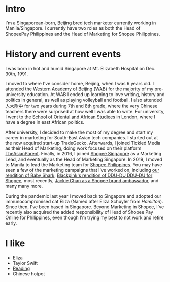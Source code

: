 
# Intro

I'm a Singaporean-born, Beijing bred tech marketer currently working in Manila/Singapore.
I currently have two roles as both the Head of ShopeePay Philippines and the Head of Marketing 
for Shopee Philippines.


# History and current events

I was born in hot and humid Singapore at Mt. Elizabeth Hospital on Dec. 30th, 1991.

I moved to where I've consider home, Beijing, when I was 6 years old. I attended the 
[Western Academy of Beijing (WAB)](https://www.wab-edu.cn/) for the majority of my pre-university education.
At WAB I ended up learning to love writing, history and politics in general, as well as
playing volleyball and football.
I also attended [人大附中](http://icc.rdfz.cn/sy/english/Welcome/xzzc/)
for two years during 7th and 8th grade, where the very Chinese teachers there were
surprised at how well I was able to write. For university, I went to the [School of Oriental and African Studiees](https://www.soas.ac.uk/)
in London, where I have a degree in east African politics. 

After university, I decided to make the most of my degree and start my 
career in marketing for South-East Asian tech companies. I started out at the
now acquired start-up TradeGecko. Afterwards, I joined Tickled Media as their 
Head of Marketing, doing work focused on their platform [TheAsianParent](https://sg.theasianparent.com/).
Finally, in 2016, I joined [Shopee Singapore](https://shopee.sg/) as a Marketing Lead, and 
eventually as the Head of Marketing Singapore. In 2019, I moved to Manila to lead the 
Marketing team for [Shopee Philippines](https://shopee.ph/). You may have seen a few
of the marketing campaigns that I've worked on, including [our rendition of Baby Shark](https://www.youtube.com/watch?v=VD1axEoK5rk),
[Blackpink's rendition of DDU-DU DDU-DU for Shopee](https://www.youtube.com/watch?v=pvhUiqvCsbM),
most recently, [Jackie Chan as a Shopee brand ambassador](https://www.youtube.com/watch?v=1TOyqCrT6b0),
and many many more. 

During the pandemic last year I moved back to Singapore and adopted our immunocompromised 
cat Eliza (Named after Eliza Schuyler from _Hamilton_). Since then, I've been based in Singapore. Beyond
Marketing in Shopee, I've recently also acquired the added responsibility of Head of Shopee Pay Online 
for Philippines, even though I'm trying my best to not work and retire early.

# I like

- Eliza
- Taylor Swift
- [Reading](https://www.goodreads.com/user/show/50594900-ruoshan-tao)
- Chinese hotpot

